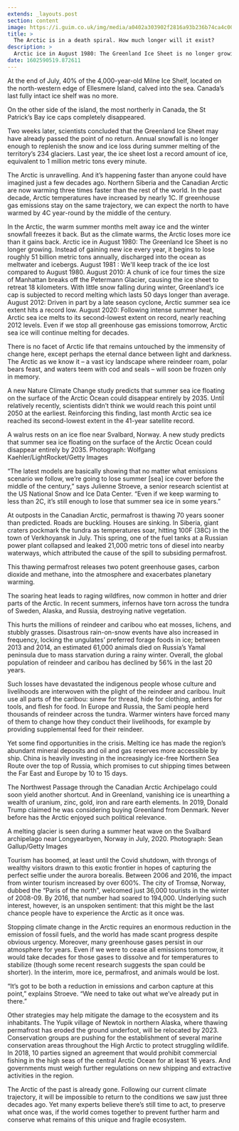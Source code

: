 ```yaml
--- 
extends: _layouts.post 
section: content 
image: https://i.guim.co.uk/img/media/a0402a303902f2816a93b236b74ca4c00a0c50a9/0_116_5100_3059/master/5100.jpg?width=1200&height=630&quality=85&auto=format&fit=crop&overlay-align=bottom%2Cleft&overlay-width=100p&overlay-base64=L2ltZy9zdGF0aWMvb3ZlcmxheXMvdGctZGVmYXVsdC5wbmc&enable=upscale&s=f8b7157d02e699203c237a1e5ef70750 
title: > 
  The Arctic is in a death spiral. How much longer will it exist? 
description: > 
  Arctic ice in August 1980: The Greenland Ice Sheet is no longer growing.August 2012: Driven in part by a late season cyclone, Arctic summer sea ice extent hits a record low.August 2020: Following intense summer heat, Arctic sea ice melts to its second-lowest extent on record, nearly reaching 2012 levels.Even if we stop all greenhouse gas emissions tomorrow, Arctic sea ice will continue melting for decades.A new study predicts that summer sea ice floating on the surface of the Arctic Ocean could disappear entirely by 2035. 
date: 1602590519.872611 
--- 
```

At the end of July, 40% of the 4,000-year-old Milne Ice Shelf, located on the north-western edge of Ellesmere Island, calved into the sea. Canada’s last fully intact ice shelf was no more.

On the other side of the island, the most northerly in Canada, the St Patrick’s Bay ice caps completely disappeared.

Two weeks later, scientists concluded that the Greenland Ice Sheet may have already passed the point of no return. Annual snowfall is no longer enough to replenish the snow and ice loss during summer melting of the territory’s 234 glaciers. Last year, the ice sheet lost a record amount of ice, equivalent to 1 million metric tons every minute.

The Arctic is unravelling. And it’s happening faster than anyone could have imagined just a few decades ago. Northern Siberia and the Canadian Arctic are now warming three times faster than the rest of the world. In the past decade, Arctic temperatures have increased by nearly 1C. If greenhouse gas emissions stay on the same trajectory, we can expect the north to have warmed by 4C year-round by the middle of the century.

In the Arctic, the warm summer months melt away ice and the winter snowfall freezes it back. But as the climate warms, the Arctic loses more ice than it gains back. Arctic ice in August 1980: The Greenland Ice Sheet is no longer growing. Instead of gaining new ice every year, it begins to lose roughly 51 billion metric tons annually, discharged into the ocean as meltwater and icebergs. August 1981 : We'll keep track of the ice lost compared to August 1980. August 2010: A chunk of ice four times the size of Manhattan breaks off the Petermann Glacier, causing the ice sheet to retreat 18 kilometers. With little snow falling during winter, Greenland’s ice cap is subjected to record melting which lasts 50 days longer than average. August 2012: Driven in part by a late season cyclone, Arctic summer sea ice extent hits a record low. August 2020: Following intense summer heat, Arctic sea ice melts to its second-lowest extent on record, nearly reaching 2012 levels. Even if we stop all greenhouse gas emissions tomorrow, Arctic sea ice will continue melting for decades.

There is no facet of Arctic life that remains untouched by the immensity of change here, except perhaps the eternal dance between light and darkness. The Arctic as we know it – a vast icy landscape where reindeer roam, polar bears feast, and waters teem with cod and seals – will soon be frozen only in memory.

A new Nature Climate Change study predicts that summer sea ice floating on the surface of the Arctic Ocean could disappear entirely by 2035. Until relatively recently, scientists didn’t think we would reach this point until 2050 at the earliest. Reinforcing this finding, last month Arctic sea ice reached its second-lowest extent in the 41-year satellite record.

A walrus rests on an ice floe near Svalbard, Norway. A new study predicts that summer sea ice floating on the surface of the Arctic Ocean could disappear entirely by 2035. Photograph: Wolfgang Kaehler/LightRocket/Getty Images

“The latest models are basically showing that no matter what emissions scenario we follow, we’re going to lose summer [sea] ice cover before the middle of the century,” says Julienne Stroeve, a senior research scientist at the US National Snow and Ice Data Center. “Even if we keep warming to less than 2C, it’s still enough to lose that summer sea ice in some years.”

At outposts in the Canadian Arctic, permafrost is thawing 70 years sooner than predicted. Roads are buckling. Houses are sinking. In Siberia, giant craters pockmark the tundra as temperatures soar, hitting 100F (38C) in the town of Verkhoyansk in July. This spring, one of the fuel tanks at a Russian power plant collapsed and leaked 21,000 metric tons of diesel into nearby waterways, which attributed the cause of the spill to subsiding permafrost.

This thawing permafrost releases two potent greenhouse gases, carbon dioxide and methane, into the atmosphere and exacerbates planetary warming.

The soaring heat leads to raging wildfires, now common in hotter and drier parts of the Arctic. In recent summers, infernos have torn across the tundra of Sweden, Alaska, and Russia, destroying native vegetation.

This hurts the millions of reindeer and caribou who eat mosses, lichens, and stubbly grasses. Disastrous rain-on-snow events have also increased in frequency, locking the ungulates’ preferred forage foods in ice; between 2013 and 2014, an estimated 61,000 animals died on Russia’s Yamal peninsula due to mass starvation during a rainy winter. Overall, the global population of reindeer and caribou has declined by 56% in the last 20 years.

Such losses have devastated the indigenous people whose culture and livelihoods are interwoven with the plight of the reindeer and caribou. Inuit use all parts of the caribou: sinew for thread, hide for clothing, antlers for tools, and flesh for food. In Europe and Russia, the Sami people herd thousands of reindeer across the tundra. Warmer winters have forced many of them to change how they conduct their livelihoods, for example by providing supplemental feed for their reindeer.

Yet some find opportunities in the crisis. Melting ice has made the region’s abundant mineral deposits and oil and gas reserves more accessible by ship. China is heavily investing in the increasingly ice-free Northern Sea Route over the top of Russia, which promises to cut shipping times between the Far East and Europe by 10 to 15 days.

The Northwest Passage through the Canadian Arctic Archipelago could soon yield another shortcut. And in Greenland, vanishing ice is unearthing a wealth of uranium, zinc, gold, iron and rare earth elements. In 2019, Donald Trump claimed he was considering buying Greenland from Denmark. Never before has the Arctic enjoyed such political relevance.

A melting glacier is seen during a summer heat wave on the Svalbard archipelago near Longyearbyen, Norway in July, 2020. Photograph: Sean Gallup/Getty Images

Tourism has boomed, at least until the Covid shutdown, with throngs of wealthy visitors drawn to this exotic frontier in hopes of capturing the perfect selfie under the aurora borealis. Between 2006 and 2016, the impact from winter tourism increased by over 600%. The city of Tromsø, Norway, dubbed the “Paris of the north”, welcomed just 36,000 tourists in the winter of 2008-09. By 2016, that number had soared to 194,000. Underlying such interest, however, is an unspoken sentiment: that this might be the last chance people have to experience the Arctic as it once was.

Stopping climate change in the Arctic requires an enormous reduction in the emission of fossil fuels, and the world has made scant progress despite obvious urgency. Moreover, many greenhouse gases persist in our atmosphere for years. Even if we were to cease all emissions tomorrow, it would take decades for those gases to dissolve and for temperatures to stabilize (though some recent research suggests the span could be shorter). In the interim, more ice, permafrost, and animals would be lost.

“It’s got to be both a reduction in emissions and carbon capture at this point,” explains Stroeve. “We need to take out what we’ve already put in there.”

Other strategies may help mitigate the damage to the ecosystem and its inhabitants. The Yupik village of Newtok in northern Alaska, where thawing permafrost has eroded the ground underfoot, will be relocated by 2023. Conservation groups are pushing for the establishment of several marine conservation areas throughout the High Arctic to protect struggling wildlife. In 2018, 10 parties signed an agreement that would prohibit commercial fishing in the high seas of the central Arctic Ocean for at least 16 years. And governments must weigh further regulations on new shipping and extractive activities in the region.

The Arctic of the past is already gone. Following our current climate trajectory, it will be impossible to return to the conditions we saw just three decades ago. Yet many experts believe there’s still time to act, to preserve what once was, if the world comes together to prevent further harm and conserve what remains of this unique and fragile ecosystem.